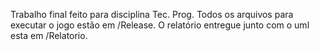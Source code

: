 Trabalho final feito para disciplina Tec. Prog. Todos os arquivos para executar o jogo estão em /Release. O relatório entregue junto com o uml esta em /Relatorio.
